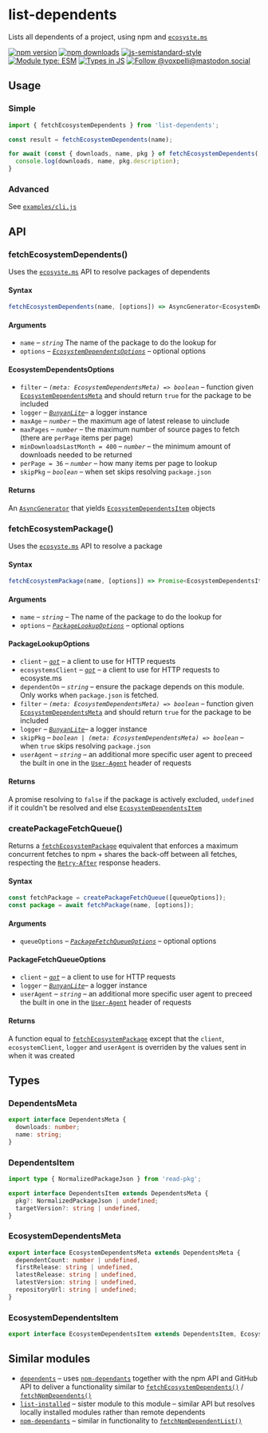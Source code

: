 # list-dependents

Lists all dependents of a project, using npm and [`ecosyste.ms`](https://ecosyste.ms/)

[![npm version](https://img.shields.io/npm/v/list-dependents.svg?style=flat)](https://www.npmjs.com/package/list-dependents)
[![npm downloads](https://img.shields.io/npm/dm/list-dependents.svg?style=flat)](https://www.npmjs.com/package/list-dependents)
[![js-semistandard-style](https://img.shields.io/badge/code%20style-semistandard-brightgreen.svg)](https://github.com/voxpelli/eslint-config)
[![Module type: ESM](https://img.shields.io/badge/module%20type-esm-brightgreen)](https://github.com/voxpelli/badges-cjs-esm)
[![Types in JS](https://img.shields.io/badge/types_in_js-yes-brightgreen)](https://github.com/voxpelli/types-in-js)
[![Follow @voxpelli@mastodon.social](https://img.shields.io/mastodon/follow/109247025527949675?domain=https%3A%2F%2Fmastodon.social&style=social)](https://mastodon.social/@voxpelli)

## Usage

### Simple

```javascript
import { fetchEcosystemDependents } from 'list-dependents';

const result = fetchEcosystemDependents(name);

for await (const { downloads, name, pkg } of fetchEcosystemDependents('npm-run-all2')) {
  console.log(downloads, name, pkg.description);
}
```

### Advanced

See [`examples/cli.js`](./examples/cli.js)

## API

### fetchEcosystemDependents()

Uses the [`ecosyste.ms`](https://ecosyste.ms/) API to resolve packages of dependents

#### Syntax

```ts
fetchEcosystemDependents(name, [options]) => AsyncGenerator<EcosystemDependentsItem>
```

#### Arguments

* `name` – _`string`_ The name of the package to do the lookup for
* `options` – _[`EcosystemDependentsOptions`](#ecosystemdependentsoptions)_ – optional options

#### EcosystemDependentsOptions

* `filter` – _`(meta: EcosystemDependentsMeta) => boolean`_ – function given [`EcosystemDependentsMeta`](#ecosystemdependentsmeta) and should return `true` for the package to be included
* `logger` – _[`BunyanLite`](https://github.com/voxpelli/node-bunyan-adaptor#bunyanlite--simplified-pino--bunyan-type-subsets)_– a logger instance
* `maxAge` – _`number`_ – the maximum age of latest release to uinclude
* `maxPages` – _`number`_ – the maximum number of source pages to fetch (there are `perPage` items per page)
* `minDownloadsLastMonth = 400` – _`number`_ – the minimum amount of downloads needed to be returned
* `perPage = 36` – _`number`_ – how many items per page to lookup
* `skipPkg` – _`boolean`_ – when set skips resolving `package.json`

#### Returns

An [`AsyncGenerator`](https://developer.mozilla.org/en-US/docs/Web/JavaScript/Reference/Global_Objects/AsyncGenerator) that yields [`EcosystemDependentsItem`](#ecosystemdependentsitem) objects

### fetchEcosystemPackage()

Uses the [`ecosyste.ms`](https://ecosyste.ms/) API to resolve a package

#### Syntax

```ts
fetchEcosystemPackage(name, [options]) => Promise<EcosystemDependentsItem|false|undefined>
```

#### Arguments

* `name` – _`string`_ – The name of the package to do the lookup for
* `options` – _[`PackageLookupOptions`](#packagelookupoptions)_ – optional options

#### PackageLookupOptions

* `client` – _[`got`](https://github.com/sindresorhus/got)_ – a client to use for HTTP requests
* `ecosystemsClient` – _[`got`](https://github.com/sindresorhus/got)_ – a client to use for HTTP requests to ecosyste.ms
* `dependentOn` – _`string`_ – ensure the package depends on this module. Only works when `package.json` is fetched.
* `filter` – _`(meta: EcosystemDependentsMeta) => boolean`_ – function given [`EcosystemDependentsMeta`](#ecosystemdependentsmeta) and should return `true` for the package to be included
* `logger` – _[`BunyanLite`](https://github.com/voxpelli/node-bunyan-adaptor#bunyanlite--simplified-pino--bunyan-type-subsets)_– a logger instance
* `skipPkg` – _`boolean | (meta: EcosystemDependentsMeta) => boolean`_ – when `true` skips resolving `package.json`
* `userAgent` – _`string`_ – an additional more specific user agent to preceed the built in one in the [`User-Agent`](https://developer.mozilla.org/en-US/docs/Web/HTTP/Headers/User-Agent) header of requests

#### Returns

A promise resolving to `false` if the package is actively excluded, `undefined` if it couldn't be resolved and else [`EcosystemDependentsItem`](#ecosystemdependentsitem)

### createPackageFetchQueue()

Returns a [`fetchEcosystemPackage`](#fetchecosystempackage) equivalent that enforces a maximum concurrent fetches to npm + shares the back-off between all fetches, respecting the [`Retry-After`](https://developer.mozilla.org/en-US/docs/Web/HTTP/Headers/Retry-After) response headers.

#### Syntax

```ts
const fetchPackage = createPackageFetchQueue([queueOptions]);
const package = await fetchPackage(name, [options]);
```

#### Arguments

* `queueOptions` – _[`PackageFetchQueueOptions`](#packagefetchqueueoptions)_ – optional options

#### PackageFetchQueueOptions

* `client` – _[`got`](https://github.com/sindresorhus/got)_ – a client to use for HTTP requests
* `logger` – _[`BunyanLite`](https://github.com/voxpelli/node-bunyan-adaptor#bunyanlite--simplified-pino--bunyan-type-subsets)_– a logger instance
* `userAgent` – _`string`_ – an additional more specific user agent to preceed the built in one in the [`User-Agent`](https://developer.mozilla.org/en-US/docs/Web/HTTP/Headers/User-Agent) header of requests

#### Returns

A function equal to [`fetchEcosystemPackage`](#fetchecosystempackage) except that the `client`, `ecosystemClient`, `logger` and `userAgent` is overriden by the values sent in when it was created

## Types

### DependentsMeta

```ts
export interface DependentsMeta {
  downloads: number;
  name: string;
}
```

### DependentsItem

```ts
import type { NormalizedPackageJson } from 'read-pkg';

export interface DependentsItem extends DependentsMeta {
  pkg?: NormalizedPackageJson | undefined;
  targetVersion?: string | undefined,
}
```

### EcosystemDependentsMeta

```ts
export interface EcosystemDependentsMeta extends DependentsMeta {
  dependentCount: number | undefined,
  firstRelease: string | undefined,
  latestRelease: string | undefined,
  latestVersion: string | undefined,
  repositoryUrl: string | undefined;
}
```

### EcosystemDependentsItem

```ts
export interface EcosystemDependentsItem extends DependentsItem, EcosystemDependentsMeta {}
```

## Similar modules

* [`dependents`](https://github.com/pkgjs/dependents) – uses [`npm-dependants`](https://github.com/juliangruber/npm-dependants) together with the npm API and GitHub API to deliver a functionality similar to [`fetchEcosystemDependents()`](#fetchecosystemdependents) / [`fetchNpmDependents()`](#fetchnpmdependents)
* [`list-installed`](https://github.com/voxpelli/list-installed) – sister module to this module – similar API but resolves locally installed modules rather than remote dependents
* [`npm-dependants`](https://github.com/juliangruber/npm-dependants) – similar in functionality to [`fetchNpmDependentList()`](#fetchnpmdependentlist)

<!-- ## See also

* [Announcement blog post](#)
* [Announcement tweet](#) -->
